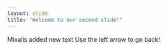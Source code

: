 ```yaml
---
layout: slide
title: "Welcome to our second slide!"
---
```

Mixalis added new text
Use the left arrow to go back!
